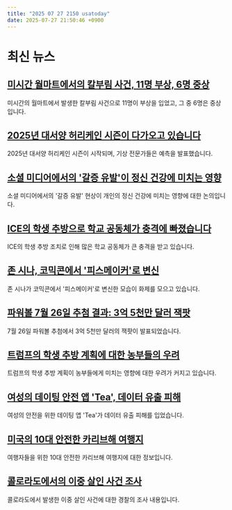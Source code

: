 ```yaml
---
title: "2025 07 27 2150 usatoday"
date: 2025-07-27 21:50:46 +0900
---
```


# 최신 뉴스

## [미시간 월마트에서의 칼부림 사건, 11명 부상, 6명 중상](https://www.usatoday.com/story/news/crime/2025/07/26/walmart-stabbing-traverse-city-michigan-police/85390910007/)
미시간의 월마트에서 발생한 칼부림 사건으로 11명이 부상을 입었고, 그 중 6명은 중상입니다.

## [2025년 대서양 허리케인 시즌이 다가오고 있습니다](https://www.usatoday.com/story/news/weather/2025/07/27/hurricane-season-2025-forecast/85371159007/)
2025년 대서양 허리케인 시즌이 시작되며, 기상 전문가들은 예측을 발표했습니다.

## [소셜 미디어에서의 '갈증 유발'이 정신 건강에 미치는 영향](https://www.usatoday.com/story/life/health-wellness/2025/07/27/thirst-trap-social-media-mental-health/85245611007/)
소셜 미디어에서의 '갈증 유발' 현상이 개인의 정신 건강에 미치는 영향에 대한 논의입니다.

## [ICE의 학생 추방으로 학교 공동체가 충격에 빠졌습니다](https://www.usatoday.com/story/news/politics/2025/07/27/ice-student-deportations-trump-school-communities/84190533007/)
ICE의 학생 추방 조치로 인해 많은 학교 공동체가 큰 충격을 받고 있습니다.

## [존 시나, 코믹콘에서 '피스메이커'로 변신](https://www.usatoday.com/story/entertainment/tv/2025/07/26/peacemaker-john-cena-comic-con-new-trailer/85391838007/)
존 시나가 코믹콘에서 '피스메이커'로 변신한 모습이 화제를 모으고 있습니다.

## [파워볼 7월 26일 추첨 결과: 3억 5천만 달러 잭팟](https://www.usatoday.com/story/money/lottery/2025/07/26/powerball-winning-numbers/85381495007/)
7월 26일 파워볼 추첨에서 3억 5천만 달러의 잭팟이 발표되었습니다.

## [트럼프의 학생 추방 계획에 대한 농부들의 우려](https://www.usatoday.com/story/news/nation/2025/07/27/trump-immigration-deportation-farmers/85308530007/)
트럼프의 학생 추방 계획이 농부들에게 미치는 영향에 대한 우려가 커지고 있습니다.

## [여성의 데이팅 안전 앱 'Tea', 데이터 유출 피해](https://www.usatoday.com/story/money/2025/07/26/tea-app-data-breach/85387035007/)
여성의 안전을 위한 데이팅 앱 'Tea'가 데이터 유출 피해를 입었습니다.

## [미국의 10대 안전한 카리브해 여행지](https://www.usatoday.com/story/travel/news/2025/07/25/10-safest-caribbean-islands-travel/85372200007/)
여행자들을 위한 10대 안전한 카리브해 여행지에 대한 정보입니다.

## [콜로라도에서의 이중 살인 사건 조사](https://www.usatoday.com/story/news/crime/2025/07/26/arkansas-double-homicide-devils-den/85392277007/)
콜로라도에서 발생한 이중 살인 사건에 대한 경찰의 조사 내용입니다.